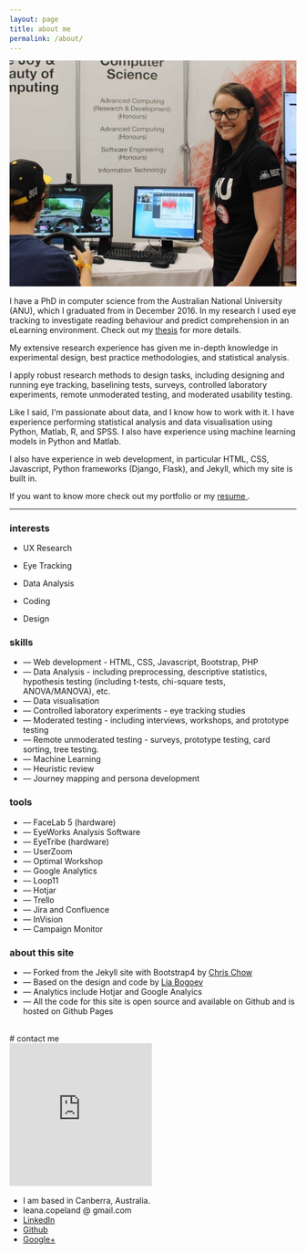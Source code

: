 ```yaml
---
layout: page
title: about me
permalink: /about/
---
```



<div class="row justify-content-md-center">
    <div class="col-md-5 col-sm-6 col-xs-12">
        <img src="/assets/img/openday_photo2.jpg" class="img-fluid center-block" alt="Me at ANU Open Day" >
    </div>
    <div class="col">
        <p>I have a PhD in computer science from the Australian National University (ANU), which I graduated from in December 2016. In my research I used eye tracking to investigate reading behaviour and predict comprehension in an eLearning environment. Check out my <a href="/assets/docs/LCopeland_thesis.pdf" target="_blank">thesis</a> for more details.</p>
        <p>My extensive research experience has given me in-depth knowledge in experimental design, best practice methodologies, and statistical analysis. </p>
        <p>I apply robust research methods to design tasks, including designing and running eye tracking, baselining tests, surveys, controlled laboratory experiments, remote unmoderated testing, and moderated usability testing.</p> 
        <p>Like I said, I'm passionate about data, and I know how to work with it. I have experience performing statistical analysis and data visualisation using Python, Matlab, R, and SPSS. I also have experience using machine learning models in Python and Matlab. </p>
        <p>I also have experience in web development, in particular HTML, CSS, Javascript, Python frameworks (Django, Flask), and Jekyll, which my site is built in. </p>
        <p>If you want to know more check out my portfolio or my <a href="/assets/docs/LCopeland_thesis.pdf" target="_blank"> resume </a>.</p>   
    </div>
</div><!-- /.row -->


<hr>
<div class="row justify-content-md-center">
    <div class="col">
        <h3>interests</h3>
        <ul class="skills text-left">
            <li class="skill1"><p>UX Research</p></li>
            <li class="skill2"><p>Eye Tracking</p></li>
            <li class="skill3"><p>Data Analysis</p></li>
            <li class="skill4"><p>Coding</p></li>
            <li class="skill5"><p>Design</p></li>
        </ul>
    </div>
    <div class="col">
        <h3>skills</h3>
        <ul class="experience text-left">
            <li>&mdash; Web development - HTML, CSS, Javascript, Bootstrap, PHP</li>
            <li>&mdash; Data Analysis - including preprocessing, descriptive statistics, hypothesis testing (including t-tests, chi-square tests, ANOVA/MANOVA), etc.</li>
            <li>&mdash; Data visualisation </li>
            <li>&mdash; Controlled laboratory experiments - eye tracking studies</li>
            <li>&mdash; Moderated testing - including interviews, workshops, and prototype testing</li>
            <li>&mdash; Remote unmoderated testing - surveys, prototype testing, card sorting, tree testing.</li>
            <li>&mdash; Machine Learning </li>
            <li>&mdash; Heuristic review</li>
            <li>&mdash; Journey mapping and persona development</li>
        </ul>
    </div>
    <div class="col">
        <h3>tools</h3>
        <ul class="experience text-left">
            <li>&mdash; FaceLab 5 (hardware)</li>
            <li>&mdash; EyeWorks Analysis Software</li>
            <li>&mdash; EyeTribe (hardware)</li>
            <li>&mdash; UserZoom</li>
            <li>&mdash; Optimal Workshop</li>
            <li>&mdash; Google Analytics</li>
            <li>&mdash; Loop11</li>
            <li>&mdash; Hotjar</li>
            <li>&mdash; Trello</li>
            <li>&mdash; Jira and Confluence</li>
            <li>&mdash; InVision</li>
            <li>&mdash; Campaign Monitor</li>
        </ul>
    </div>
</div><!-- /.row -->

### about this site

<ul class="experience text-left">
    <li>&mdash; Forked from the Jekyll site with Bootstrap4 by <a href="https://github.com/chikean/jekyll-bootstrap4">Chris Chow</a></li>
    <li>&mdash; Based on the design and code by <a href="http://liabogoev.com/-folio/)">Lia Bogoev</a></li>
    <li>&mdash; Analytics include Hotjar and Google Analyics</li>
    <li>&mdash; All the code for this site is open source and available on Github and is hosted on Github Pages</li>
</ul>

<br>
<!-- Contact Me -->
# contact me

<br>
<div class="row justify-content-md-center align-items-center">
    <div class="col text-center">
        <div class="map">
            <iframe width="250" height="250" frameborder="0" style="border:0" src="https://www.google.com/maps/embed/v1/place?q=place_id:ChIJIZBcsGlNFmsRYFZpp27qAAU&key=AIzaSyBoihcbXql3J_CvN21FvOaWtt9M2g3yf4g" allowfullscreen></iframe>
        </div> <!-- /.map -->
    </div>
    <div class="col">
        <ul class="contacts">
            <li><i class="fas fa-map-marker"></i> I am based in Canberra, Australia.</li>
            <li><i class="fas fa-envelope-square"></i> leana.copeland @ gmail.com</li>
            <li><a href="http://www.linkedin.com/in/leana-copeland"><i class="fab fa-linkedin"></i> LinkedIn</a></li>
            <li><a href="https://github.com/leanaco"><i class="fab fa-github-square"></i> Github</a></li>
            <li><a href="https://plus.google.com/+LeanaCopeland"><i class="fab fa-google-plus-square"></i> Google+</a></li>
        </ul>
    </div>
</div><!-- /.row -->

